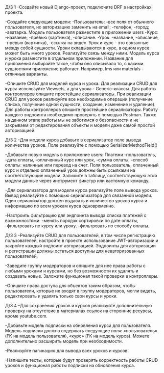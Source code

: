 Д/З 1
-Создайте новый Django-проект, подключите DRF в настройках проекта.

-Создайте следующие модели:
 -Пользователь:
  -все поля от обычного пользователя, но авторизацию заменить на email;
  -телефон;
  -город; 
  -аватарка.
   Модель пользователя разместите в приложении users
 -Курс:
  -название,
  -превью (картинка),
  -описание.
 -Урок:
  -название,
  -описание,
  -превью (картинка),
  -ссылка на видео.
 Урок и курс - это связанные между собой сущности. Уроки складываются в курс, в одном курсе может быть много уроков. Реализуйте связь между ними.
 Модель курса и урока разместите в отдельном приложении. Название для приложения выбирайте такое, чтобы оно описывало то, с какими сущностями приложение работает. Например, lms или materials - отличные варианты. 

-Опишите CRUD для моделей курса и урока. Для реализации CRUD для курса используйте Viewsets, а для урока - Generic-классы.
 Для работы контроллеров опишите простейшие сериализаторы.
 При реализации CRUD для уроков реализуйте все необходимые операции (получение списка, получение одной сущности, создание, изменение и удаление).
 Для работы контроллеров опишите простейшие сериализаторы.
 Работу каждого эндпоинта необходимо проверять с помощью Postman.
 Также на данном этапе работы мы не заботимся о безопасности и не закрываем от редактирования объекты и модели даже самой простой авторизацией.

Д/З 2
-Для модели курса добавьте в сериализатор поле вывода количества уроков. Поле реализуйте с помощью SerializerMethodField()

-Добавьте новую модель в приложение users:
 Платежи
 -пользователь,
 -дата оплаты,
 -оплаченный курс или урок,
 -сумма оплаты,
 -способ оплаты: наличные или перевод на счет.
 Поля пользователь, оплаченный курс и отдельно оплаченный урок должны быть ссылками на соответствующие модели.
 Запишите в таблицу, соответствующую этой модели данные через инструмент фикстур или кастомную команду.

-Для сериализатора для модели курса реализуйте поле вывода уроков. Вывод реализуйте с помощью сериализатора для связанной модели.
 Один сериализатор должен выдавать и количество уроков курса и информацию по всем урокам курса одновременно.

-Настроить фильтрацию для эндпоинта вывода списка платежей с возможностями:
 -менять порядок сортировки по дате оплаты,
 -фильтровать по курсу или уроку,
 -фильтровать по способу оплаты.

Д/З 3
-Реализуйте CRUD для пользователей, в том числе регистрацию пользователей, настройте в проекте использование JWT-авторизации и закройте каждый эндпоинт авторизацией.
 Эндпоинты для авторизации и регистрации должны остаться доступны для неавторизованных пользователей.

-Заведите группу модераторов и опишите для нее права работы с любыми уроками и курсами, но без возможности их удалять и создавать новые. Заложите функционал такой проверки в контроллеры.

-Опишите права доступа для объектов таким образом, чтобы пользователи, которые не входят в группу модераторов, могли видеть, редактировать и удалять только свои курсы и уроки.

Д/З 4
-Для сохранения уроков и курсов реализуйте дополнительную проверку на отсутствие в материалах ссылок на сторонние ресурсы, кроме youtube.com.

-Добавьте модель подписки на обновления курса для пользователя. Модель подписки должна содержать следующие поля: «пользователь» (FK на модель пользователя), «курс» (FK на модель курса). Можете дополнительно расширить модель при необходимости.

-Реализуйте пагинацию для вывода всех уроков и курсов.

-Напишите тесты, которые будут проверять корректность работы CRUD уроков и функционал работы подписки на обновления курса.